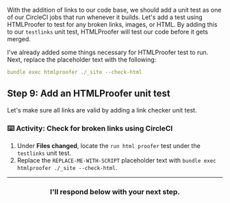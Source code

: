 With the addition of links to our code base, we should add a unit test as one of our CircleCI jobs that run whenever it builds. Let's add a test using HTMLProofer to test for any broken links, images, or HTML. By adding this to our `testlinks` unit test, HTMLProofer will test our code before it gets merged.

I've already added some things necessary for HTMLProofer test to run. Next, replace the placeholder text with the following:

```yaml
bundle exec htmlproofer ./_site --check-html
```

## Step 9: Add an HTMLProofer unit test

Let's make sure all links are valid by adding a link checker unit test.

### :keyboard: Activity: Check for broken links using CircleCI

1. Under **Files changed**, locate the `run html proofer` test under the `testlinks` unit test.
1. Replace the `REPLACE-ME-WITH-SCRIPT` placeholder text with `bundle exec htmlproofer ./_site --check-html`.

<hr>
<h3 align="center">I'll respond below with your next step.</h3>
